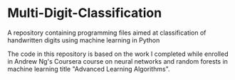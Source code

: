 # Multi-Digit-Classification
A repository containing programming files aimed at classification of handwritten digits using machine learning in Python

The code in this repository is based on the work I completed while enrolled in Andrew Ng's Coursera course on neural networks
and random forests in machine learning title "Advanced Learning Algorithms".
